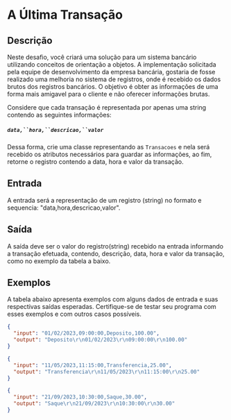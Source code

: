 # A Última Transação

Descrição
---------

Neste desafio, você criará uma solução para um sistema bancário utilizando conceitos de orientação a objetos. A
implementação solicitada pela equipe de desenvolvimento da empresa bancária, gostaria de fosse realizado uma melhoria no
sistema de registros, onde é recebido os dados brutos dos registros bancários. O objetivo é obter as informações de uma
forma mais amigavel para o cliente e não oferecer informações brutas.

Considere que cada transação é representada por apenas uma string contendo as seguintes informações:

##### `data,``hora,``descricao,``valor`

Dessa forma, crie uma classe representando as `Transacoes` e nela será recebido os atributos necessários para guardar as
informações, ao fim, retorne o registro contendo a data, hora e valor da transação.

Entrada
-------

A entrada será a representação de um registro (string) no formato e sequencia: "data,hora,descricao,valor".

Saída
-----

A saída deve ser o valor do registro(string) recebido na entrada informando a transação efetuada, contendo, descrição,
data, hora e valor da transação, como no exemplo da tabela a baixo.

Exemplos
--------

A tabela abaixo apresenta exemplos com alguns dados de entrada e suas respectivas saídas esperadas. Certifique-se de
testar seu programa com esses exemplos e com outros casos possíveis.

```json
{
  "input": "01/02/2023,09:00:00,Deposito,100.00",
  "output": "Deposito\r\n01/02/2023\r\n09:00:00\r\n100.00"
}
```

```json
{
  "input": "11/05/2023,11:15:00,Transferencia,25.00",
  "output": "Transferencia\r\n11/05/2023\r\n11:15:00\r\n25.00"
}
```

```json
{
  "input": "21/09/2023,10:30:00,Saque,30.00",
  "output": "Saque\r\n21/09/2023\r\n10:30:00\r\n30.00"
}
```